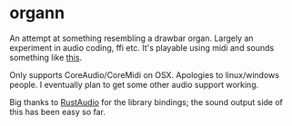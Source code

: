 # organn

An attempt at something resembling a drawbar organ. Largely an experiment in audio coding, ffi etc.
It's playable using midi and sounds something like [this](https://soundcloud.com/whatmilk/organn-v030).

Only supports CoreAudio/CoreMidi on OSX. Apologies to linux/windows people. I eventually plan to get some other audio support working.

Big thanks to [RustAudio](https://github.com/RustAudio) for the library bindings; the sound output side of this has been easy so far.
